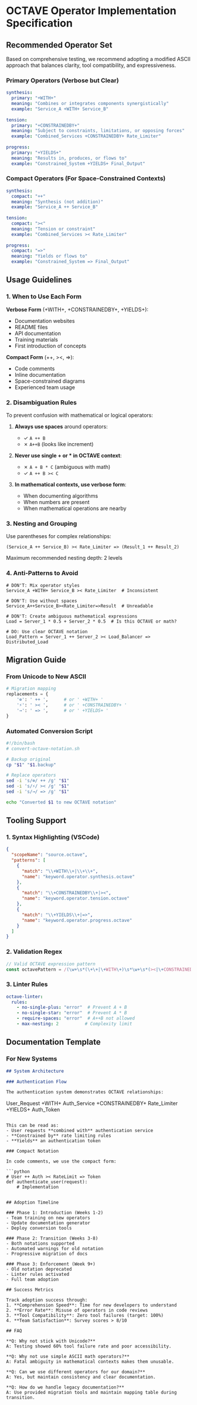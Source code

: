 # OCTAVE Operator Implementation Specification

## Recommended Operator Set

Based on comprehensive testing, we recommend adopting a modified ASCII approach that balances clarity, tool compatibility, and expressiveness.

### Primary Operators (Verbose but Clear)

```yaml
synthesis:
  primary: "+WITH+"
  meaning: "Combines or integrates components synergistically"
  example: "Service_A +WITH+ Service_B"
  
tension:
  primary: "+CONSTRAINEDBY+"
  meaning: "Subject to constraints, limitations, or opposing forces"
  example: "Combined_Services +CONSTRAINEDBY+ Rate_Limiter"
  
progress:
  primary: "+YIELDS+"
  meaning: "Results in, produces, or flows to"
  example: "Constrained_System +YIELDS+ Final_Output"
```

### Compact Operators (For Space-Constrained Contexts)

```yaml
synthesis:
  compact: "++"
  meaning: "Synthesis (not addition)"
  example: "Service_A ++ Service_B"
  
tension:
  compact: "><"
  meaning: "Tension or constraint"
  example: "Combined_Services >< Rate_Limiter"
  
progress:
  compact: "=>"
  meaning: "Yields or flows to"
  example: "Constrained_System => Final_Output"
```

## Usage Guidelines

### 1. When to Use Each Form

**Verbose Form** (+WITH+, +CONSTRAINEDBY+, +YIELDS+):
- Documentation websites
- README files  
- API documentation
- Training materials
- First introduction of concepts

**Compact Form** (++, ><, =>):
- Code comments
- Inline documentation
- Space-constrained diagrams
- Experienced team usage

### 2. Disambiguation Rules

To prevent confusion with mathematical or logical operators:

1. **Always use spaces** around operators:
   - ✓ `A ++ B`
   - ✗ `A++B` (looks like increment)

2. **Never use single + or * in OCTAVE context**:
   - ✗ `A + B * C` (ambiguous with math)
   - ✓ `A ++ B >< C`

3. **In mathematical contexts, use verbose form**:
   - When documenting algorithms
   - When numbers are present
   - When mathematical operations are nearby

### 3. Nesting and Grouping

Use parentheses for complex relationships:
```
(Service_A ++ Service_B) >< Rate_Limiter => (Result_1 ++ Result_2)
```

Maximum recommended nesting depth: 2 levels

### 4. Anti-Patterns to Avoid

```
# DON'T: Mix operator styles
Service_A +WITH+ Service_B >< Rate_Limiter  # Inconsistent

# DON'T: Use without spaces
Service_A++Service_B><Rate_Limiter=>Result  # Unreadable

# DON'T: Create ambiguous mathematical expressions
Load = Server_1 * 0.5 + Server_2 * 0.5  # Is this OCTAVE or math?

# DO: Use clear OCTAVE notation
Load_Pattern = Server_1 ++ Server_2 >< Load_Balancer => Distributed_Load
```

## Migration Guide

### From Unicode to New ASCII

```python
# Migration mapping
replacements = {
    '⊕': ' ++ ',      # or ' +WITH+ '
    '⚡': ' >< ',      # or ' +CONSTRAINEDBY+ '
    '→': ' => ',      # or ' +YIELDS+ '
}
```

### Automated Conversion Script

```bash
#!/bin/bash
# convert-octave-notation.sh

# Backup original
cp "$1" "$1.backup"

# Replace operators
sed -i 's/⊕/ ++ /g' "$1"
sed -i 's/⚡/ >< /g' "$1"
sed -i 's/→/ => /g' "$1"

echo "Converted $1 to new OCTAVE notation"
```

## Tooling Support

### 1. Syntax Highlighting (VSCode)

```json
{
  "scopeName": "source.octave",
  "patterns": [
    {
      "match": "\\+WITH\\+|\\+\\+",
      "name": "keyword.operator.synthesis.octave"
    },
    {
      "match": "\\+CONSTRAINEDBY\\+|><",
      "name": "keyword.operator.tension.octave"
    },
    {
      "match": "\\+YIELDS\\+|=>",
      "name": "keyword.operator.progress.octave"
    }
  ]
}
```

### 2. Validation Regex

```javascript
// Valid OCTAVE expression pattern
const octavePattern = /(\w+\s*(\+\+|\+WITH\+)\s*\w+\s*(><|\+CONSTRAINEDBY\+)\s*\w+\s*(=>|\+YIELDS\+)\s*\w+)/;
```

### 3. Linter Rules

```yaml
octave-linter:
  rules:
    - no-single-plus: "error"  # Prevent A + B
    - no-single-star: "error"  # Prevent A * B  
    - require-spaces: "error"  # A++B not allowed
    - max-nesting: 2          # Complexity limit
```

## Documentation Template

### For New Systems

```markdown
## System Architecture

### Authentication Flow

The authentication system demonstrates OCTAVE relationships:

```
User_Request +WITH+ Auth_Service +CONSTRAINEDBY+ Rate_Limiter +YIELDS+ Auth_Token
```

This can be read as:
- User requests **combined with** authentication service
- **Constrained by** rate limiting rules
- **Yields** an authentication token

### Compact Notation

In code comments, we use the compact form:

```python
# User ++ Auth >< RateLimit => Token
def authenticate_user(request):
    # Implementation
```
```

## Adoption Timeline

### Phase 1: Introduction (Weeks 1-2)
- Team training on new operators
- Update documentation generator
- Deploy conversion tools

### Phase 2: Transition (Weeks 3-8)
- Both notations supported
- Automated warnings for old notation
- Progressive migration of docs

### Phase 3: Enforcement (Week 9+)
- Old notation deprecated
- Linter rules activated
- Full team adoption

## Success Metrics

Track adoption success through:
1. **Comprehension Speed**: Time for new developers to understand
2. **Error Rate**: Misuse of operators in code reviews
3. **Tool Compatibility**: Zero tool failures (target: 100%)
4. **Team Satisfaction**: Survey scores > 8/10

## FAQ

**Q: Why not stick with Unicode?**
A: Testing showed 60% tool failure rate and poor accessibility.

**Q: Why not use simple ASCII math operators?**
A: Fatal ambiguity in mathematical contexts makes them unusable.

**Q: Can we use different operators for our domain?**
A: Yes, but maintain consistency and clear documentation.

**Q: How do we handle legacy documentation?**
A: Use provided migration tools and maintain mapping table during transition.